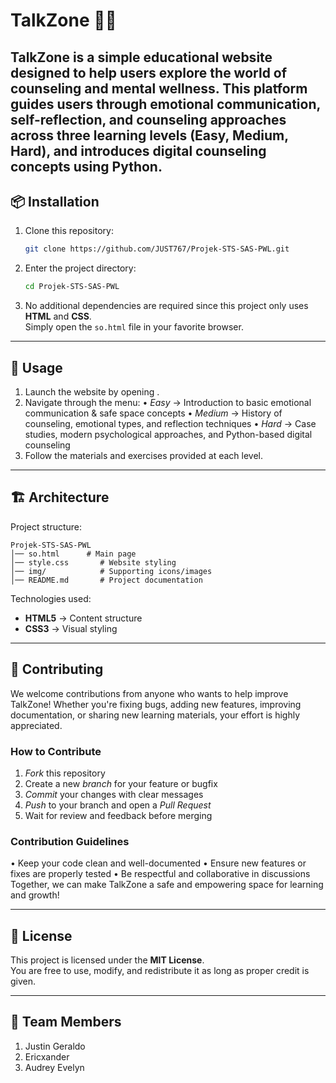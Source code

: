 # TalkZone 🧠💬

TalkZone is a simple educational website designed to help users explore the world of counseling and mental wellness.
This platform guides users through emotional communication, self-reflection, and counseling approaches across three learning levels (Easy, Medium, Hard), and introduces digital counseling concepts using Python.
---

## 📦 Installation

1. Clone this repository:

   ```bash
   git clone https://github.com/JUST767/Projek-STS-SAS-PWL.git
   ```

2. Enter the project directory:

   ```bash
   cd Projek-STS-SAS-PWL
   ```

3. No additional dependencies are required since this project only uses **HTML** and **CSS**.  
   Simply open the `so.html` file in your favorite browser.

---

## 🚀 Usage

1. 	Launch the website by opening .
2. 	Navigate through the menu:
• 	*Easy* → Introduction to basic emotional communication & safe space concepts
• 	*Medium* → History of counseling, emotional types, and reflection techniques
• 	*Hard* → Case studies, modern psychological approaches, and Python-based digital counseling
3. 	Follow the materials and exercises provided at each level.

---

## 🏗️ Architecture

Project structure:

```
Projek-STS-SAS-PWL
│── so.html      # Main page
│── style.css       # Website styling
│── img/            # Supporting icons/images
│── README.md       # Project documentation
```

Technologies used:
- **HTML5** → Content structure  
- **CSS3** → Visual styling  

---

## 🤝 Contributing

We welcome contributions from anyone who wants to help improve TalkZone!
Whether you're fixing bugs, adding new features, improving documentation, or sharing new learning materials, your effort is highly appreciated.
### How to Contribute
1. 	*Fork* this repository
2. 	Create a new *branch* for your feature or bugfix
3. 	*Commit* your changes with clear messages
4. 	*Push* to your branch and open a *Pull Request*
5. 	Wait for review and feedback before merging
### Contribution Guidelines
• 	Keep your code clean and well-documented
• 	Ensure new features or fixes are properly tested
• 	Be respectful and collaborative in discussions
Together, we can make TalkZone a safe and empowering space for learning and growth! 

---

## 📄 License

This project is licensed under the **MIT License**.  
You are free to use, modify, and redistribute it as long as proper credit is given.  

---

## 👥 Team Members

1. Justin Geraldo
2. Ericxander 
3. Audrey Evelyn
